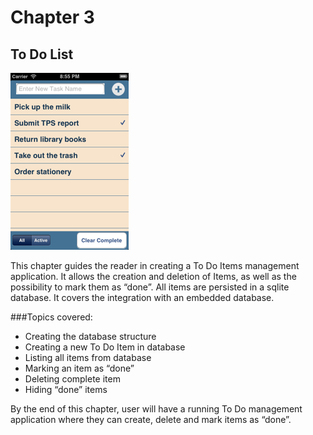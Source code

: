 # Chapter 3
## To Do List 
![Screenshot](../screenshots/app03.png)

This chapter guides the reader in creating a To Do Items management application. It allows the creation and deletion of Items, as well as the possibility to mark them as “done”. All items are persisted in a sqlite database. It covers the integration with an embedded database.

###Topics covered:
- Creating the database structure
- Creating a new To Do Item in database
- Listing all items from database
- Marking an item as “done”
- Deleting complete item
- Hiding “done” items

By the end of this chapter, user will have a running To Do management application where they can create, delete and mark items as “done”.